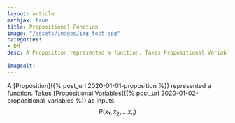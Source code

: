 ```yaml
---
layout: article
mathjax: true
title: Propositional Function
image: "/assets/images/img_test.jpg"
categories:
- DM
desc: A Proposition represented a function. Takes Propositional Variables as inputs.
 
imagealt: 
---
```


A [Proposition]({% post_url 2020-01-01-proposition %}) represented a function. Takes [Propositional Variables]({% post_url 2020-01-02-propositional-variables %}) as inputs.
$$P(x_1, x_2, \dots x_n)$$
































































































































































































































































































































































